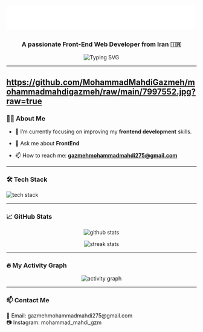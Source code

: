 <h1 align="center">
  <img src="https://github.com/mohammadmahdigazmeh/mohammadmahdigazmeh/blob/main/name.svg" alt="Hi, I'm MohammadMahdi Gazmeh" />
</h1>


<h3 align="center">A passionate Front-End Web Developer from Iran 🇮🇷</h3>

<p align="center">
  <img src="https://readme-typing-svg.herokuapp.com?font=Fira+Code&size=22&duration=4000&pause=1000&center=true&vCenter=true&width=435&lines=Frontend+Developer;HTML+%7C+CSS+%7C+JavaScript;Living+in+Mazandaran%2C+Iran" alt="Typing SVG" />
</p>

---
https://github.com/MohammadMahdiGazmeh/mohammadmahdigazmeh/raw/main/7997552.jpg?raw=true
---

### 🧑‍💻 About Me

- 🌱 I’m currently focusing on improving my **frontend development** skills.

- 💬 Ask me about **FrontEnd**

- 📫 How to reach me: **gazmehmohammadmahdi275@gmail.com**

---

### 🛠️ Tech Stack

<p align="left">
  <img src="https://skillicons.dev/icons?i=html,css,bootstrap,js,git,github,vscode" alt="tech stack" />
</p>

---

### 📈 GitHub Stats

<p align="center">
  <img src="https://github-readme-stats.vercel.app/api?username=mohammadmahdigazmeh&show_icons=true&theme=tokyonight" alt="github stats" />
</p>

<p align="center">
  <img src="https://github-readme-streak-stats.herokuapp.com/?user=mohammadmahdigazmeh&theme=tokyonight" alt="streak stats" />
</p>

---

### 🔥 My Activity Graph

<p align="center">
  <img src="https://github-readme-activity-graph.vercel.app/graph?username=mohammadmahdigazmeh&theme=tokyo-night" alt="activity graph" />
</p>

---


### 📫 Contact Me

<p align="left">
  📧 Email: gazmehmohammadmahdi275@gmail.com
  <br>
  📷 Instagram: mohammad_mahdi_gzm
</p>
